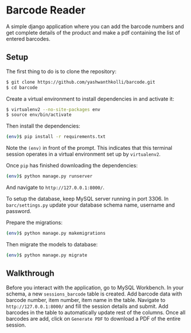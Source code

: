 # Barcode Reader

A simple django application where you can add the barcode numbers and get 
complete details of the product and make a pdf containing the list of entered 
barcodes. 

## Setup

The first thing to do is to clone the repository:

```sh
$ git clone https://github.com/yashwanthkolli/barcode.git
$ cd barcode
```

Create a virtual environment to install dependencies in and activate it:

```sh
$ virtualenv2 --no-site-packages env
$ source env/bin/activate
```

Then install the dependencies:

```sh
(env)$ pip install -r requirements.txt
```
Note the `(env)` in front of the prompt. This indicates that this terminal
session operates in a virtual environment set up by `virtualenv2`.

Once `pip` has finished downloading the dependencies:
```sh
(env)$ python manage.py runserver
```
And navigate to `http://127.0.0.1:8000/`.

To setup the database, keep MySQL server running in port 3306. In `barc/settings.py` 
update your database schema name, username and password.

Prepare the migrations:
```sh
(env)$ python manage.py makemigrations
```

Then migrate the models to database:
```sh
(env)$ python manage.py migrate
```

## Walkthrough

Before you interact with the application, go to MySQL Workbench. In your schema, 
a new `sessions_barcode` table is created. Add barcode data with barcode number, 
item number, item name in the table.
Navigate to `http://127.0.0.1:8000/` and fill the session details and submit.
Add barcodes in the table to automatically update rest of the columns. Once all 
barcodes are add, click on `Generate PDF` to download a PDF of the entire session.


